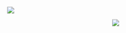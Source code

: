 ![](https://hit.yhype.me/github/profile?user_id=20926603)

<p align="center">
  <a href="https://mier.info">
    <img src="https://raw.githubusercontent.com/miermontoto/miermontoto/main/assets/media/daft.gif"/>